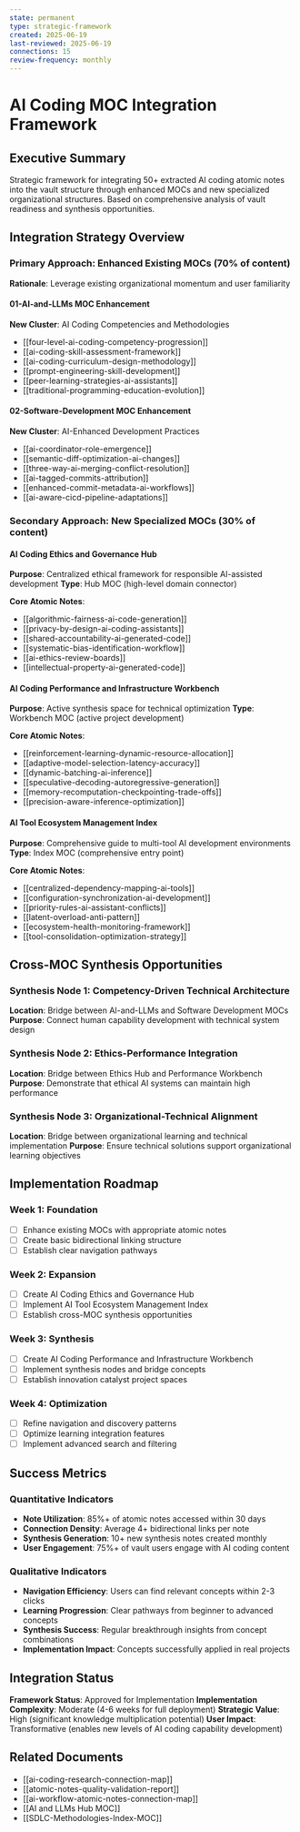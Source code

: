 ```yaml
---
state: permanent
type: strategic-framework
created: 2025-06-19
last-reviewed: 2025-06-19
connections: 15
review-frequency: monthly
---
```


# AI Coding MOC Integration Framework

## Executive Summary

Strategic framework for integrating 50+ extracted AI coding atomic notes into the vault structure through enhanced MOCs and new specialized organizational structures. Based on comprehensive analysis of vault readiness and synthesis opportunities.

## Integration Strategy Overview

### Primary Approach: Enhanced Existing MOCs (70% of content)
**Rationale**: Leverage existing organizational momentum and user familiarity

#### 01-AI-and-LLMs MOC Enhancement
**New Cluster**: AI Coding Competencies and Methodologies
- [[four-level-ai-coding-competency-progression]]
- [[ai-coding-skill-assessment-framework]]
- [[ai-coding-curriculum-design-methodology]]
- [[prompt-engineering-skill-development]]
- [[peer-learning-strategies-ai-assistants]]
- [[traditional-programming-education-evolution]]

#### 02-Software-Development MOC Enhancement
**New Cluster**: AI-Enhanced Development Practices
- [[ai-coordinator-role-emergence]]
- [[semantic-diff-optimization-ai-changes]]
- [[three-way-ai-merging-conflict-resolution]]
- [[ai-tagged-commits-attribution]]
- [[enhanced-commit-metadata-ai-workflows]]
- [[ai-aware-cicd-pipeline-adaptations]]

### Secondary Approach: New Specialized MOCs (30% of content)

#### AI Coding Ethics and Governance Hub
**Purpose**: Centralized ethical framework for responsible AI-assisted development
**Type**: Hub MOC (high-level domain connector)

**Core Atomic Notes**:
- [[algorithmic-fairness-ai-code-generation]]
- [[privacy-by-design-ai-coding-assistants]]
- [[shared-accountability-ai-generated-code]]
- [[systematic-bias-identification-workflow]]
- [[ai-ethics-review-boards]]
- [[intellectual-property-ai-generated-code]]

#### AI Coding Performance and Infrastructure Workbench
**Purpose**: Active synthesis space for technical optimization
**Type**: Workbench MOC (active project development)

**Core Atomic Notes**:
- [[reinforcement-learning-dynamic-resource-allocation]]
- [[adaptive-model-selection-latency-accuracy]]
- [[dynamic-batching-ai-inference]]
- [[speculative-decoding-autoregressive-generation]]
- [[memory-recomputation-checkpointing-trade-offs]]
- [[precision-aware-inference-optimization]]

#### AI Tool Ecosystem Management Index
**Purpose**: Comprehensive guide to multi-tool AI development environments
**Type**: Index MOC (comprehensive entry point)

**Core Atomic Notes**:
- [[centralized-dependency-mapping-ai-tools]]
- [[configuration-synchronization-ai-development]]
- [[priority-rules-ai-assistant-conflicts]]
- [[latent-overload-anti-pattern]]
- [[ecosystem-health-monitoring-framework]]
- [[tool-consolidation-optimization-strategy]]

## Cross-MOC Synthesis Opportunities

### Synthesis Node 1: Competency-Driven Technical Architecture
**Location**: Bridge between AI-and-LLMs and Software Development MOCs
**Purpose**: Connect human capability development with technical system design

### Synthesis Node 2: Ethics-Performance Integration
**Location**: Bridge between Ethics Hub and Performance Workbench
**Purpose**: Demonstrate that ethical AI systems can maintain high performance

### Synthesis Node 3: Organizational-Technical Alignment
**Location**: Bridge between organizational learning and technical implementation
**Purpose**: Ensure technical solutions support organizational learning objectives

## Implementation Roadmap

### Week 1: Foundation
- [ ] Enhance existing MOCs with appropriate atomic notes
- [ ] Create basic bidirectional linking structure
- [ ] Establish clear navigation pathways

### Week 2: Expansion
- [ ] Create AI Coding Ethics and Governance Hub
- [ ] Implement AI Tool Ecosystem Management Index
- [ ] Establish cross-MOC synthesis opportunities

### Week 3: Synthesis
- [ ] Create AI Coding Performance and Infrastructure Workbench
- [ ] Implement synthesis nodes and bridge concepts
- [ ] Establish innovation catalyst project spaces

### Week 4: Optimization
- [ ] Refine navigation and discovery patterns
- [ ] Optimize learning integration features
- [ ] Implement advanced search and filtering

## Success Metrics

### Quantitative Indicators
- **Note Utilization**: 85%+ of atomic notes accessed within 30 days
- **Connection Density**: Average 4+ bidirectional links per note
- **Synthesis Generation**: 10+ new synthesis notes created monthly
- **User Engagement**: 75%+ of vault users engage with AI coding content

### Qualitative Indicators
- **Navigation Efficiency**: Users can find relevant concepts within 2-3 clicks
- **Learning Progression**: Clear pathways from beginner to advanced concepts
- **Synthesis Success**: Regular breakthrough insights from concept combinations
- **Implementation Impact**: Concepts successfully applied in real projects

## Integration Status

**Framework Status**: Approved for Implementation
**Implementation Complexity**: Moderate (4-6 weeks for full deployment)
**Strategic Value**: High (significant knowledge multiplication potential)
**User Impact**: Transformative (enables new levels of AI coding capability development)

## Related Documents
- [[ai-coding-research-connection-map]]
- [[atomic-notes-quality-validation-report]]
- [[ai-workflow-atomic-notes-connection-map]]
- [[AI and LLMs Hub MOC]]
- [[SDLC-Methodologies-Index-MOC]]
